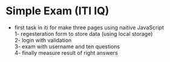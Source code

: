 # Simple Exam (ITI IQ)
- first task in iti for make three pages using naitive JavaScript<br>
1- regesteration form to store data (using local storage)<br>
2- login with validation<br>
3- exam with username and ten questions<br> 
4- finally measure result of right answers
